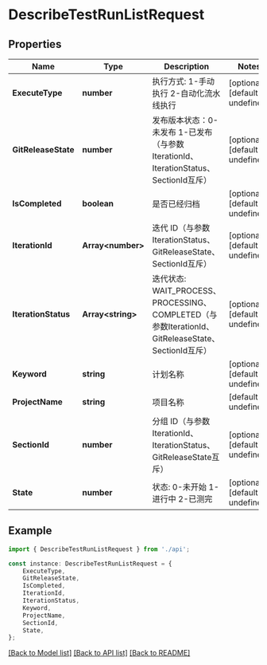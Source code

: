 # DescribeTestRunListRequest


## Properties

Name | Type | Description | Notes
------------ | ------------- | ------------- | -------------
**ExecuteType** | **number** | 执行方式: 1-手动执行 2-自动化流水线执行 | [optional] [default to undefined]
**GitReleaseState** | **number** | 发布版本状态：0-未发布 1-已发布（与参数IterationId、IterationStatus、SectionId互斥） | [optional] [default to undefined]
**IsCompleted** | **boolean** | 是否已经归档 | [optional] [default to undefined]
**IterationId** | **Array&lt;number&gt;** | 迭代 ID（与参数IterationStatus、GitReleaseState、SectionId互斥） | [optional] [default to undefined]
**IterationStatus** | **Array&lt;string&gt;** | 迭代状态: WAIT_PROCESS、PROCESSING、COMPLETED（与参数IterationId、GitReleaseState、SectionId互斥） | [optional] [default to undefined]
**Keyword** | **string** | 计划名称 | [optional] [default to undefined]
**ProjectName** | **string** | 项目名称 | [default to undefined]
**SectionId** | **number** | 分组 ID（与参数IterationId、IterationStatus、GitReleaseState互斥） | [optional] [default to undefined]
**State** | **number** | 状态: 0-未开始 1-进行中 2-已测完 | [optional] [default to undefined]

## Example

```typescript
import { DescribeTestRunListRequest } from './api';

const instance: DescribeTestRunListRequest = {
    ExecuteType,
    GitReleaseState,
    IsCompleted,
    IterationId,
    IterationStatus,
    Keyword,
    ProjectName,
    SectionId,
    State,
};
```

[[Back to Model list]](../README.md#documentation-for-models) [[Back to API list]](../README.md#documentation-for-api-endpoints) [[Back to README]](../README.md)
